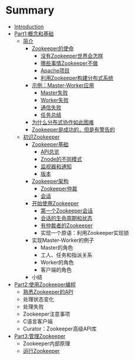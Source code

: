 # Summary

* [Introduction](README.md)
* [Part1:概念和基础](概念和基础.md)
    * [简介](简介.md)
        * [Zookeeper的使命](zookeeper的使命.md)
            * [没有Zookeeper世界会怎样](没有zookeeper世界会怎样.md)
            * [哪些事情Zookeeper不做](哪些事情zookeeper不做.md)
            * [Apache项目](apache项目.md)
            * [利用Zookeeper构建分布式系统](利用zookeeper构建分布式系统.md)
        * [示例：Master-Worker应用](示例：master-worker应用.md)
            * [Master失败](master失败.md)
            * [Worker失败](worker失败.md)
            * [通信失败](通信失败.md)
            * [任务总结](任务总结.md)
        * [为什么分布式协作如此困难](为什么分布式协作如此困难.md)
        * [Zookeeper是成功的，但是有警告的](zookeeper是成功的，但是有警告的.md)
    * [初识Zookeeper](入门.md)
        * [Zookeeper基础](zookeeper基础.md)
            * [API总览](api总览.md)
            * [Znode的不同模式](znode的不同模式.md)
            * [监视器和通知](监视器和通知.md)
            * [版本](版本.md)
        * [Zookeeper架构](zookeeper架构.md)
            * [Zookeeper仲裁](zookeeper集群.md)
            * [会话](会话.md)
        * [开始使用Zookeeper](开始使用zookeeper.md)
            * [第一个Zookeeper会话](第一个zookeeper会话.md)
            * [会话的生命周期和状态](会话的生命周期和状态.md)
            * [有仲裁者的Zookeeper](仲裁模式的zookeeper.md)
            * 实现一个原语：利用Zookeeper实现锁
        * 实现Master-Worker的例子
            * Master的角色
            * 工人、任务和指派关系
            * Worker的角色
            * 客户端的角色
        * 小结
* [Part2:使用Zookeeper编程](使用zookeeper编程.md)
    * [熟悉Zookeeper的API](熟悉zookeeper的api.md)
    * 处理状态变化
    * 处理失败
    * Zookeeper注意事项
    * C语言客户端
    * Curator：Zookeeper高级API库
* [Part3:管理Zookeeper](管理zookeeper.md)
    * Zookeeper内部原理
    * [运行Zookeeper](运行zookeeper.md)

